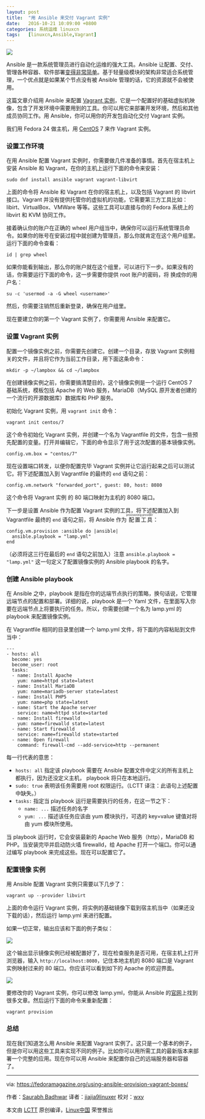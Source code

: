 ```yaml
---
layout: post
title:	"用 Ansible 来交付 Vagrant 实例"
date:	2016-10-21 10:09:00 +0800 
categories:	系统运维 linuxcn 
tags:	[linuxcn,Ansible,Vagrant]
---
```



![](/Asserts/Images//attachment/album/201610/21/091639zf4wsqslsz3g5002.jpg)


Ansible 是一款系统管理员进行自动化运维的强大工具。Ansible 让配置、交付、管理各种容器、软件部署[变得非常简单](https://ansible.com/)。基于轻量级模块的架构非常适合系统管理，一个优点就是如果某个节点没有被 Ansible 管理的话，它的资源就不会被使用。


这篇文章介绍用 Ansible 来配置 [Vagrant 实例](https://www.vagrantup.com/)，它是一个配置好的基础虚拟机映像，包含了开发环境中需要用到的工具。你可以用它来部署开发环境，然后和其他成员协同工作。用 Ansible，你可以用你的开发包自动化交付 Vagrant 实例。


我们用 Fedora 24 做主机，用 [CentOS](https://centos.org/) 7 来作 Vagrant 实例。


### 设置工作环境


在用 Ansible 配置 Vagrant 实例时，你需要做几件准备的事情。首先在宿主机上安装 Ansible 和 Vagrant，在你的主机上运行下面的命令来安装：



```
sudo dnf install ansible vagrant vagrant-libvirt

```

上面的命令将 Ansible 和 Vagrant 在你的宿主机上，以及包括 Vagrant 的 libvirt 接口。Vagrant 并没有提供托管你的虚拟机的功能，它需要第三方工具比如：libirt、VirtualBox、VMWare 等等。这些工具可以直接与你的 Fedora 系统上的 libvirt 和 KVM 协同工作。


接着确认你的账户在正确的 wheel 用户组当中，确保你可以运行系统管理员命令。如果你的账号在安装过程中就创建为管理员，那么你就肯定在这个用户组里。运行下面的命令查看：



```
id | grep wheel

```

如果你能看到输出，那么你的账户就在这个组里，可以进行下一步。如果没有的话，你需要运行下面的命令，这一步需要你提供 root 账户的密码，将 <username> 换成你的用户名：



```
su -c 'usermod -a -G wheel <username>'

```

然后，你需要注销然后重新登录，确保在用户组里。


现在要建立你的第一个 Vagrant 实例了，你需要用 Ansible 来配置它。


### 设置 Vagrant 实例


配置一个镜像实例之前，你需要先创建它。创建一个目录，存放 Vagrant 实例相关的文件，并且将它作为当前工作目录，用下面这条命令：



```
mkdir -p ~/lampbox && cd ~/lampbox

```

在创建镜像实例之前，你需要搞清楚目的，这个镜像实例是一个运行 CentOS 7 基础系统，模板包括 Apache 的 Web 服务，MariaDB（MySQL 原开发者创建的一个流行的开源数据库）数据库和 PHP 服务。


初始化 Vagrant 实例，用 `vagrant init` 命令：



```
vagrant init centos/7

```

这个命令初始化 Vagrant 实例，并创建一个名为 Vagrantfile 的文件，包含一些预先配置的变量。打开并编辑它，下面的命令显示了用于这次配置的基本镜像实例。



```
config.vm.box = "centos/7"

```

现在设置端口转发，以便你配置完毕 Vagrant 实例并让它运行起来之后可以测试它。将下述配置加入到 Vagrantfile 的最终的 `end` 语句之前：



```
config.vm.network "forwarded_port", guest: 80, host: 8080

```

这个命令将 Vagrant 实例 的 80 端口映射为主机的 8080 端口。


下一步是设置 Ansible 作为配置 Vagrant 实例的工具，将下述配置加入到 Vagrantfile 最终的 `end` 语句之前，将 Ansible 作为<ruby> 配置工具 <rp>  （ </rp> <rt>  provisioning provider </rt> <rp>  ） </rp></ruby>：



```
config.vm.provision :ansible do |ansible|
  ansible.playbook = "lamp.yml"
end

```

（必须将这三行在最后的 `end` 语句之前加入）注意 `ansible.playbook = "lamp.yml"` 这一句定义了配置镜像实例的 Ansible playbook 的名字。


### 创建 Ansible playbook


在 Ansible 之中，playbook 是指在你的远端节点执行的策略，换句话说，它管理远端节点的配置和部署。详细的说，playbook 是一个 Yaml 文件，在里面写入你要在远端节点上将要执行的任务。所以，你需要创建一个名为 lamp.yml 的 playbook 来配置镜像实例。


在 Vagrantfile 相同的目录里创建一个 lamp.yml 文件，将下面的内容粘贴到文件当中：



```
---
- hosts: all
  become: yes
  become_user: root
  tasks:
  - name: Install Apache
    yum: name=httpd state=latest
  - name: Install MariaDB
    yum: name=mariadb-server state=latest
  - name: Install PHP5
    yum: name=php state=latest
  - name: Start the Apache server
    service: name=httpd state=started
  - name: Install firewalld
    yum: name=firewalld state=latest
  - name: Start firewalld
    service: name=firewalld state=started
  - name: Open firewall
    command: firewall-cmd --add-service=http --permanent

```

每一行代表的意思：


* `hosts: all` 指定该 playbook 需要在 Ansible 配置文件中定义的所有主机上都执行，因为还没定义主机， playbook 将只在本地运行。
* `sudo: true` 表明该任务需要用 root 权限运行。（LCTT 译注：此语句上述配置中缺失。）
* `tasks:` 指定当 playbook 运行是需要执行的任务，在这一节之下：
	+ `name: ...` 描述任务的名字
	+ `yum: ...` 描述该任务应该由 yum 模块执行，可选的 key=value 键值对将由 yum 模块所使用。


当 playbook 运行时，它会安装最新的 Apache Web 服务（http），MariaDB 和 PHP。当安装完毕并启动防火墙 firewalld，给 Apache 打开一个端口。你可以通过编写 playbook 来完成这些。现在可以配置它了。


### 配置镜像 实例


用 Ansible 配置 Vagrant 实例只需要以下几步了：



```
vagrant up --provider libvirt

```

上面的命令运行 Vagrant 实例，将实例的基础镜像下载到宿主机当中（如果还没下载的话），然后运行 lamp.yml 来进行配置。


如果一切正常，输出应该和下面的例子类似：


![](/Asserts/Images//attachment/album/201610/21/091640ldafzermm4or34k8.png)


这个输出显示镜像实例已经被配置好了，现在检查服务是否可用，在宿主机上打开浏览器，输入 `http://localhost:8080`，记住本地主机的 8080 端口是 Vagrant 实例映射过来的 80 端口。你应该可以看到如下的 Apache 的欢迎界面。


![](/Asserts/Images//attachment/album/201610/21/091642qa5zk5xka6c6gw32.png)


要修改你的 Vagrant 实例，你可以修改 lamp.yml，你能从 Ansible 的[官网](http://docs.ansible.com/ansible/index.html)上找到很多文章。然后运行下面的命令来重新配置：



```
vagrant provision

```

### 总结


现在我们知道怎么用 Ansible 来配置 Vagrant 实例了。这只是一个基本的例子，但是你可以用这些工具来实现不同的例子。比如你可以用所需工具的最新版本来部署一个完整的应用。现在你可以用 Ansible 来配置你自己的远端服务器和容器了。




---


via: <https://fedoramagazine.org/using-ansible-provision-vagrant-boxes/>


作者：[Saurabh Badhwar](http://h4xr.id.fedoraproject.org/) 译者：[jiajia9linuxer](https://github.com/jiajia9linuxer) 校对：[wxy](https://github.com/wxy)


本文由 [LCTT](https://github.com/LCTT/TranslateProject) 原创编译，[Linux中国](https://linux.cn/) 荣誉推出

